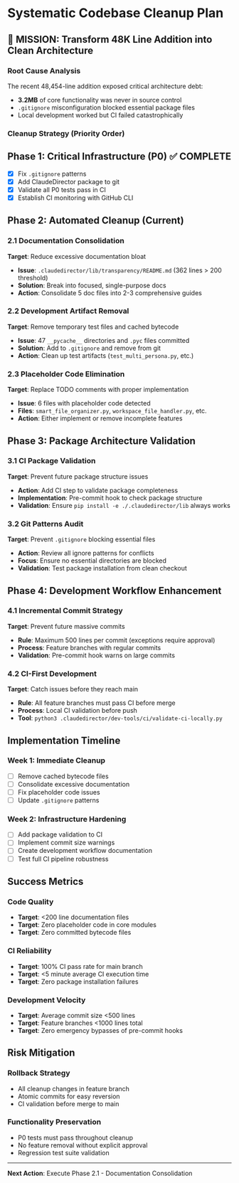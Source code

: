 # Systematic Codebase Cleanup Plan

## 🎯 **MISSION: Transform 48K Line Addition into Clean Architecture**

### **Root Cause Analysis**
The recent 48,454-line addition exposed critical architecture debt:
- **3.2MB** of core functionality was never in source control
- `.gitignore` misconfiguration blocked essential package files
- Local development worked but CI failed catastrophically

### **Cleanup Strategy (Priority Order)**

## **Phase 1: Critical Infrastructure (P0) ✅ COMPLETE**
- [x] Fix `.gitignore` patterns
- [x] Add ClaudeDirector package to git
- [x] Validate all P0 tests pass in CI
- [x] Establish CI monitoring with GitHub CLI

## **Phase 2: Automated Cleanup (Current)**

### **2.1 Documentation Consolidation**
**Target**: Reduce excessive documentation bloat
- **Issue**: `.claudedirector/lib/transparency/README.md` (362 lines > 200 threshold)
- **Solution**: Break into focused, single-purpose docs
- **Action**: Consolidate 5 doc files into 2-3 comprehensive guides

### **2.2 Development Artifact Removal**
**Target**: Remove temporary test files and cached bytecode
- **Issue**: 47 `__pycache__` directories and `.pyc` files committed
- **Solution**: Add to `.gitignore` and remove from git
- **Action**: Clean up test artifacts (`test_multi_persona.py`, etc.)

### **2.3 Placeholder Code Elimination**
**Target**: Replace TODO comments with proper implementation
- **Issue**: 6 files with placeholder code detected
- **Files**: `smart_file_organizer.py`, `workspace_file_handler.py`, etc.
- **Action**: Either implement or remove incomplete features

## **Phase 3: Package Architecture Validation**

### **3.1 CI Package Validation**
**Target**: Prevent future package structure issues
- **Action**: Add CI step to validate package completeness
- **Implementation**: Pre-commit hook to check package structure
- **Validation**: Ensure `pip install -e ./.claudedirector/lib` always works

### **3.2 Git Patterns Audit**
**Target**: Prevent `.gitignore` blocking essential files
- **Action**: Review all ignore patterns for conflicts
- **Focus**: Ensure no essential directories are blocked
- **Validation**: Test package installation from clean checkout

## **Phase 4: Development Workflow Enhancement**

### **4.1 Incremental Commit Strategy**
**Target**: Prevent future massive commits
- **Rule**: Maximum 500 lines per commit (exceptions require approval)
- **Process**: Feature branches with regular commits
- **Validation**: Pre-commit hook warns on large commits

### **4.2 CI-First Development**
**Target**: Catch issues before they reach main
- **Rule**: All feature branches must pass CI before merge
- **Process**: Local CI validation before push
- **Tool**: `python3 .claudedirector/dev-tools/ci/validate-ci-locally.py`

## **Implementation Timeline**

### **Week 1: Immediate Cleanup**
- [ ] Remove cached bytecode files
- [ ] Consolidate excessive documentation
- [ ] Fix placeholder code issues
- [ ] Update `.gitignore` patterns

### **Week 2: Infrastructure Hardening**
- [ ] Add package validation to CI
- [ ] Implement commit size warnings
- [ ] Create development workflow documentation
- [ ] Test full CI pipeline robustness

## **Success Metrics**

### **Code Quality**
- **Target**: <200 line documentation files
- **Target**: Zero placeholder code in core modules
- **Target**: Zero committed bytecode files

### **CI Reliability**
- **Target**: 100% CI pass rate for main branch
- **Target**: <5 minute average CI execution time
- **Target**: Zero package installation failures

### **Development Velocity**
- **Target**: Average commit size <500 lines
- **Target**: Feature branches <1000 lines total
- **Target**: Zero emergency bypasses of pre-commit hooks

## **Risk Mitigation**

### **Rollback Strategy**
- All cleanup changes in feature branch
- Atomic commits for easy reversion
- CI validation before merge to main

### **Functionality Preservation**
- P0 tests must pass throughout cleanup
- No feature removal without explicit approval
- Regression test suite validation

---

**Next Action**: Execute Phase 2.1 - Documentation Consolidation
